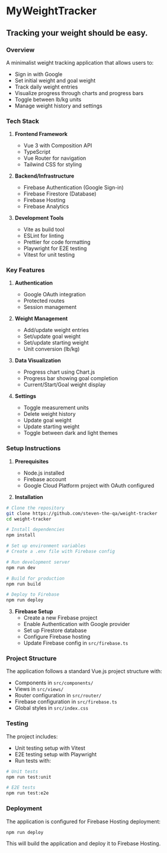 # MyWeightTracker

## Tracking your weight should be easy.

### Overview
A minimalist weight tracking application that allows users to:
- Sign in with Google
- Set initial weight and goal weight
- Track daily weight entries
- Visualize progress through charts and progress bars
- Toggle between lb/kg units
- Manage weight history and settings

### Tech Stack
1. **Frontend Framework**
   - Vue 3 with Composition API
   - TypeScript
   - Vue Router for navigation
   - Tailwind CSS for styling

2. **Backend/Infrastructure**
   - Firebase Authentication (Google Sign-in)
   - Firebase Firestore (Database)
   - Firebase Hosting
   - Firebase Analytics

3. **Development Tools**
   - Vite as build tool
   - ESLint for linting
   - Prettier for code formatting
   - Playwright for E2E testing
   - Vitest for unit testing

### Key Features

1. **Authentication**
   - Google OAuth integration
   - Protected routes
   - Session management

2. **Weight Management**
   - Add/update weight entries
   - Set/update goal weight
   - Set/update starting weight
   - Unit conversion (lb/kg)

3. **Data Visualization**
   - Progress chart using Chart.js
   - Progress bar showing goal completion
   - Current/Start/Goal weight display

4. **Settings**
   - Toggle measurement units
   - Delete weight history
   - Update goal weight
   - Update starting weight
   - Toggle between dark and light themes

### Setup Instructions

1. **Prerequisites**
   - Node.js installed
   - Firebase account
   - Google Cloud Platform project with OAuth configured

2. **Installation**
```bash
# Clone the repository
git clone https://github.com/steven-the-qa/weight-tracker
cd weight-tracker

# Install dependencies
npm install

# Set up environment variables
# Create a .env file with Firebase config

# Run development server
npm run dev

# Build for production
npm run build

# Deploy to Firebase
npm run deploy
```

3. **Firebase Setup**
   - Create a new Firebase project
   - Enable Authentication with Google provider
   - Set up Firestore database
   - Configure Firebase hosting
   - Update Firebase config in `src/firebase.ts`

### Project Structure
The application follows a standard Vue.js project structure with:
- Components in `src/components/`
- Views in `src/views/`
- Router configuration in `src/router/`
- Firebase configuration in `src/firebase.ts`
- Global styles in `src/index.css`

### Testing
The project includes:
- Unit testing setup with Vitest
- E2E testing setup with Playwright
- Run tests with:
```bash
# Unit tests
npm run test:unit

# E2E tests
npm run test:e2e
```

### Deployment
The application is configured for Firebase Hosting deployment:
```bash
npm run deploy
```

This will build the application and deploy it to Firebase Hosting.